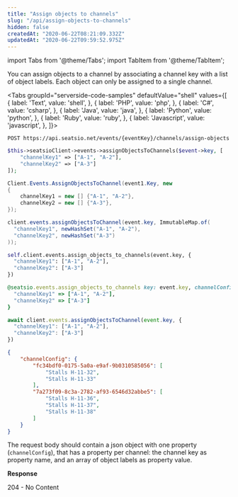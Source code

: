 ```yaml
---
title: "Assign objects to channels"
slug: "/api/assign-objects-to-channels"
hidden: false
createdAt: "2020-06-22T08:21:09.332Z"
updatedAt: "2020-06-22T09:59:52.975Z"
---
```


import Tabs from '@theme/Tabs';
import TabItem from '@theme/TabItem';

You can assign objects to a channel by associating a channel key with a list of object labels. 
Each object can only be assigned to a single channel. 



<Tabs 
  groupId="serverside-code-samples"
  defaultValue="shell"
  values={[
{ label: 'Text', value: 'shell', },
{ label: 'PHP', value: 'php', },
{ label: 'C#', value: 'csharp', },
{ label: 'Java', value: 'java', },
{ label: 'Python', value: 'python', },
{ label: 'Ruby', value: 'ruby', },
{ label: 'Javascript', value: 'javascript', },
]}>
<TabItem value='shell'>

```shell
POST https://api.seatsio.net/events/{eventKey}/channels/assign-objects
```

</TabItem>
<TabItem value='php'>

```php
$this->seatsioClient->events->assignObjectsToChannels($event->key, [
	"channelKey1" => ["A-1", "A-2"],
	"channelKey2" => ["A-3"]
]);
```

</TabItem>
<TabItem value='csharp'>

```csharp
Client.Events.AssignObjectsToChannel(event1.Key, new
{
	channelKey1 = new [] {"A-1", "A-2"},
	channelKey2 = new [] {"A-3"},
});

```

</TabItem>
<TabItem value='java'>

```java
client.events.assignObjectsToChannel(event.key, ImmutableMap.of(
  "channelKey1", newHashSet("A-1", "A-2"),
  "channelKey2", newHashSet("A-3")
));
```

</TabItem>
<TabItem value='python'>

```python
self.client.events.assign_objects_to_channels(event.key, {
  "channelKey1": ["A-1", "A-2"],
  "channelKey2": ["A-3"]
})
```

</TabItem>
<TabItem value='ruby'>

```ruby
@seatsio.events.assign_objects_to_channels key: event.key, channelConfig: {
  "channelKey1" => ["A-1", "A-2"],
  "channelKey2" => ["A-3"]
}
```

</TabItem>
<TabItem value='javascript'>

```javascript
await client.events.assignObjectsToChannel(event.key, {
  "channelKey1": ["A-1", "A-2"],
  "channelKey2": ["A-3"]
})
```

</TabItem>
</Tabs>





```json
{
    "channelConfig": {
        "fc34bdf0-0175-5a0a-e9af-9b0310585056": [
            "Stalls H-11-32",
            "Stalls H-11-33"
        ],
        "7a273f09-8c3a-2782-af93-6546d32abbe5": [
            "Stalls H-11-36",
            "Stalls H-11-37",
            "Stalls H-11-38"
        ]
    }
}
```

The request body should contain a json object with one property (`channelConfig`), that has a property per channel: the channel key as property name, and an array of object labels as property value.

**Response**

204 - No Content
